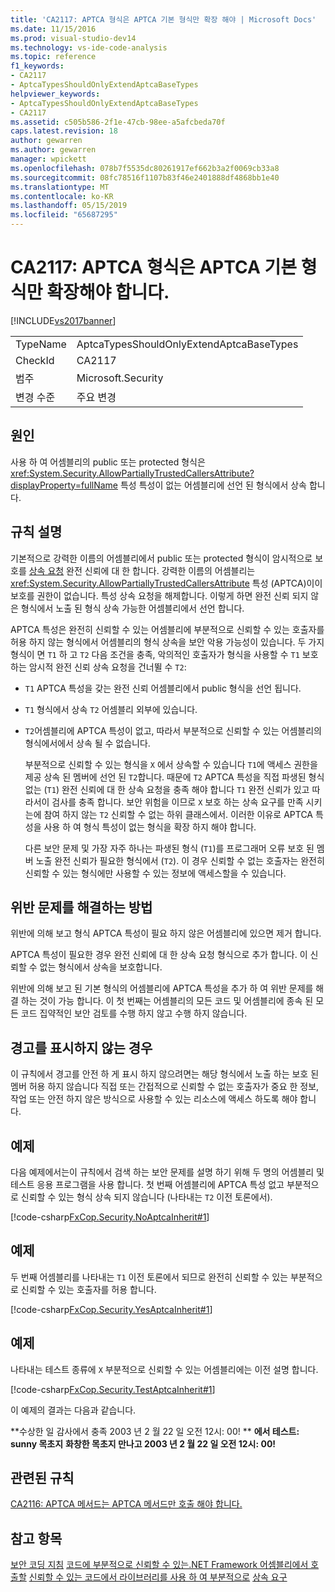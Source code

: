 ```yaml
---
title: 'CA2117: APTCA 형식은 APTCA 기본 형식만 확장 해야 | Microsoft Docs'
ms.date: 11/15/2016
ms.prod: visual-studio-dev14
ms.technology: vs-ide-code-analysis
ms.topic: reference
f1_keywords:
- CA2117
- AptcaTypesShouldOnlyExtendAptcaBaseTypes
helpviewer_keywords:
- AptcaTypesShouldOnlyExtendAptcaBaseTypes
- CA2117
ms.assetid: c505b586-2f1e-47cb-98ee-a5afcbeda70f
caps.latest.revision: 18
author: gewarren
ms.author: gewarren
manager: wpickett
ms.openlocfilehash: 078b7f5535dc80261917ef662b3a2f0069cb33a8
ms.sourcegitcommit: 08fc78516f1107b83f46e2401888df4868bb1e40
ms.translationtype: MT
ms.contentlocale: ko-KR
ms.lasthandoff: 05/15/2019
ms.locfileid: "65687295"
---
```

# <a name="ca2117-aptca-types-should-only-extend-aptca-base-types"></a>CA2117: APTCA 형식은 APTCA 기본 형식만 확장해야 합니다.
[!INCLUDE[vs2017banner](../includes/vs2017banner.md)]

|||
|-|-|
|TypeName|AptcaTypesShouldOnlyExtendAptcaBaseTypes|
|CheckId|CA2117|
|범주|Microsoft.Security|
|변경 수준|주요 변경|

## <a name="cause"></a>원인
 사용 하 여 어셈블리의 public 또는 protected 형식은 <xref:System.Security.AllowPartiallyTrustedCallersAttribute?displayProperty=fullName> 특성 특성이 없는 어셈블리에 선언 된 형식에서 상속 합니다.

## <a name="rule-description"></a>규칙 설명
 기본적으로 강력한 이름의 어셈블리에서 public 또는 protected 형식이 암시적으로 보호를 [상속 요청](https://msdn.microsoft.com/28b9adbb-8f08-4f10-b856-dbf59eb932d9) 완전 신뢰에 대 한 합니다. 강력한 이름의 어셈블리는 <xref:System.Security.AllowPartiallyTrustedCallersAttribute> 특성 (APTCA)이이 보호를 권한이 없습니다. 특성 상속 요청을 해제합니다. 이렇게 하면 완전 신뢰 되지 않은 형식에서 노출 된 형식 상속 가능한 어셈블리에서 선언 합니다.

 APTCA 특성은 완전히 신뢰할 수 있는 어셈블리에 부분적으로 신뢰할 수 있는 호출자를 허용 하지 않는 형식에서 어셈블리의 형식 상속을 보안 악용 가능성이 있습니다. 두 가지 형식이 면 `T1` 하 고 `T2` 다음 조건을 충족, 악의적인 호출자가 형식을 사용할 수 `T1` 보호 하는 암시적 완전 신뢰 상속 요청을 건너뛸 수 `T2`:

- `T1` APTCA 특성을 갖는 완전 신뢰 어셈블리에서 public 형식을 선언 됩니다.

- `T1` 형식에서 상속 `T2` 어셈블리 외부에 있습니다.

- `T2`어셈블리에 APTCA 특성이 없고, 따라서 부분적으로 신뢰할 수 있는 어셈블리의 형식에서에서 상속 될 수 없습니다.

  부분적으로 신뢰할 수 있는 형식을 `X` 에서 상속할 수 있습니다 `T1`에 액세스 권한을 제공 상속 된 멤버에 선언 된 `T2`합니다. 때문에 `T2` APTCA 특성을 직접 파생된 형식 없는 (`T1`) 완전 신뢰에 대 한 상속 요청을 충족 해야 합니다 `T1` 완전 신뢰가 있고 따라서이 검사를 충족 합니다. 보안 위험을 이므로 `X` 보호 하는 상속 요구를 만족 시키는에 참여 하지 않는 `T2` 신뢰할 수 없는 하위 클래스에서. 이러한 이유로 APTCA 특성을 사용 하 여 형식 특성이 없는 형식을 확장 하지 해야 합니다.

  다른 보안 문제 및 가장 자주 하나는 파생된 형식 (`T1`)를 프로그래머 오류 보호 된 멤버 노출 완전 신뢰가 필요한 형식에서 (`T2`). 이 경우 신뢰할 수 없는 호출자는 완전히 신뢰할 수 있는 형식에만 사용할 수 있는 정보에 액세스할을 수 있습니다.

## <a name="how-to-fix-violations"></a>위반 문제를 해결하는 방법
 위반에 의해 보고 형식 APTCA 특성이 필요 하지 않은 어셈블리에 있으면 제거 합니다.

 APTCA 특성이 필요한 경우 완전 신뢰에 대 한 상속 요청 형식으로 추가 합니다. 이 신뢰할 수 없는 형식에서 상속을 보호합니다.

 위반에 의해 보고 된 기본 형식의 어셈블리에 APTCA 특성을 추가 하 여 위반 문제를 해결 하는 것이 가능 합니다. 이 첫 번째는 어셈블리의 모든 코드 및 어셈블리에 종속 된 모든 코드 집약적인 보안 검토를 수행 하지 않고 수행 하지 않습니다.

## <a name="when-to-suppress-warnings"></a>경고를 표시하지 않는 경우
 이 규칙에서 경고를 안전 하 게 표시 하지 않으려면는 해당 형식에서 노출 하는 보호 된 멤버 허용 하지 않습니다 직접 또는 간접적으로 신뢰할 수 없는 호출자가 중요 한 정보, 작업 또는 안전 하지 않은 방식으로 사용할 수 있는 리소스에 액세스 하도록 해야 합니다.

## <a name="example"></a>예제
 다음 예제에서는이 규칙에서 검색 하는 보안 문제를 설명 하기 위해 두 명의 어셈블리 및 테스트 응용 프로그램을 사용 합니다. 첫 번째 어셈블리에 APTCA 특성 없고 부분적으로 신뢰할 수 있는 형식 상속 되지 않습니다 (나타내는 `T2` 이전 토론에서).

 [!code-csharp[FxCop.Security.NoAptcaInherit#1](../snippets/csharp/VS_Snippets_CodeAnalysis/FxCop.Security.NoAptcaInherit/cs/FxCop.Security.NoAptcaInherit.cs#1)]

## <a name="example"></a>예제
 두 번째 어셈블리를 나타내는 `T1` 이전 토론에서 되므로 완전히 신뢰할 수 있는 부분적으로 신뢰할 수 있는 호출자를 허용 합니다.

 [!code-csharp[FxCop.Security.YesAptcaInherit#1](../snippets/csharp/VS_Snippets_CodeAnalysis/FxCop.Security.YesAptcaInherit/cs/FxCop.Security.YesAptcaInherit.cs#1)]

## <a name="example"></a>예제
 나타내는 테스트 종류에 `X` 부분적으로 신뢰할 수 있는 어셈블리에는 이전 설명 합니다.

 [!code-csharp[FxCop.Security.TestAptcaInherit#1](../snippets/csharp/VS_Snippets_CodeAnalysis/FxCop.Security.TestAptcaInherit/cs/FxCop.Security.TestAptcaInherit.cs#1)]

 이 예제의 결과는 다음과 같습니다.

 **수상한 일 감사에서 충족 2003 년 2 월 22 일 오전 12시: 00! **
**에서 테스트: sunny 목초지**
**화창한 목초지 만나고 2003 년 2 월 22 일 오전 12시: 00!**
## <a name="related-rules"></a>관련된 규칙
 [CA2116: APTCA 메서드는 APTCA 메서드만 호출 해야 합니다.](../code-quality/ca2116-aptca-methods-should-only-call-aptca-methods.md)

## <a name="see-also"></a>참고 항목
 [보안 코딩 지침](https://msdn.microsoft.com/library/4f882d94-262b-4494-b0a6-ba9ba1f5f177) [코드에 부분적으로 신뢰할 수 있는.NET Framework 어셈블리에서 호출할](https://msdn.microsoft.com/a417fcd4-d3ca-4884-a308-3a1a080eac8d) [신뢰할 수 있는 코드에서 라이브러리를 사용 하 여 부분적으로](https://msdn.microsoft.com/library/dd66cd4c-b087-415f-9c3e-94e3a1835f74) [상속 요구](https://msdn.microsoft.com/28b9adbb-8f08-4f10-b856-dbf59eb932d9)
